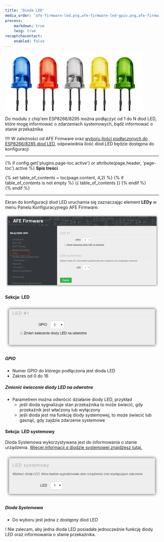 ```yaml
---
title: 'Dioda LED'
media_order: 'afe-firmware-led.png,afe-firmware-led-gpio.png,afe-firmware-led-systemowy.png,LED.jpg'
process:
    markdown: true
    twig: true
recaptchacontact:
    enabled: false
---
```


![](LED.jpg)

Do modułu z chip'em ESP8266/8295 można podłączyć od 1 do N diod LED, które mogę informować o zdarzeniach systemowych, bądź informować o stanie przekaźnika

!!!! W zależności od AFE Firmware oraz [wyboru ilości podłączonych do ESP8266/8285 diod LED](/konfiguracja/konfiguracja-urzadzenia), odpowiednia ilość diod LED będzie dostępna do konfiguracji

---

{% if config.get('plugins.page-toc.active') or attribute(page.header, 'page-toc').active %}
**Spis treści**
<div class="page-toc">
    {% set table_of_contents = toc(page.content, 4,2) %}
    {% if table_of_contents is not empty %}
    {{ table_of_contents }}
    {% endif %}
</div>
{% endif %}

---

Ekran do konfiguracji diod LED uruchamia się zaznaczając element **LEDy** w menu Panelu Konfiguracyjnego AFE Firmware.

![](afe-firmware-led.png)

#### Sekcja: LED

![](afe-firmware-led-gpio.png)
##### GPIO
* Numer GPIO do którego podłączona jest dioda LED
* Zakres od 0 do 16

##### Zmienić świecenie diody LED na odwrotne
* Parametrem można odwrócić działanie diody LED, przykład
	* jeśli dioda sygnalizuje stan przekaźnika to może świecić, gdy przekaźnik jest właćzony lub wyłączony
	* jeśli dioda jest ma funkcję diody systemowej, to może świecić lub gasnąć, gdy zajdzie zdarzenie systemowe 

#### Sekcja: LED systemowy

Dioda Systemowa wykorzystywana jest do informowania o stanie urządzenia. [Więcej informacji o diodzie systemowej znajdzesz tutaj.](/konfiguracja/konfiguracja-diody-led/dioda-systemowa)

![](afe-firmware-led-systemowy.png)

##### Dioda Systemowa
* Do wyboru jest jedna z dostępny diod LED

! Nie zalecam, aby jedna dioda LED posiadała jednocześnie funkcję diody LED oraz informowania o stanie przekaźnika.